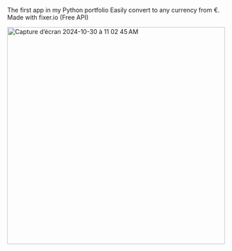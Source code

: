 The first app in my Python portfolio
Easily convert to any currency from €.
Made with fixer.io (Free API)

<img width="501" alt="Capture d’écran 2024-10-30 à 11 02 45 AM" src="https://github.com/user-attachments/assets/466da938-58db-42aa-a6ec-084a68447914">
